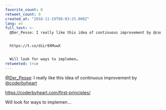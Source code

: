 ```yaml
---
favorite_count: 0
retweet_count: 0
created_at: "2018-11-29T08:03:25.000Z"
lang: en
full_text: >-
  @Der_Pesse: I really like this idea of continuous improvement by @coderbyheart 


  https://t.co/diLr9XMuwX


  Will look for ways to implemen…
retweeted: true
---
```


[@Der_Pesse](https://twitter.com/Der_Pesse): I really like this idea of
continuous improvement by [@coderbyheart](https://twitter.com/coderbyheart)

<https://coderbyheart.com/first-principles/>

Will look for ways to implemen…
